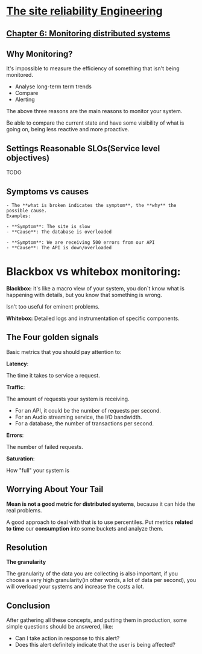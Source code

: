 # [The site reliability Engineering](https://sre.google/sre-book/table-of-contents/)

## [Chapter 6: Monitoring distributed systems](https://sre.google/sre-book/monitoring-distributed-systems/)

## Why Monitoring?

It's impossible to measure the efficiency of something that isn't being monitored.

- Analyse long-term term trends
- Compare
- Alerting

The above three reasons are the main reasons to monitor your system.

Be able to compare the current state and have some visibility of what is going on, being less reactive and more proactive.

## Settings Reasonable SLOs(Service level objectives)

TODO

## Symptoms vs causes
    - The **what is broken indicates the symptom**, the **why** the possible cause.
    Examples:

    - **Symptom**: The site is slow
    - **Cause**: The database is overloaded

    - **Symptom**: We are receiving 500 errors from our API
    - **Cause**: The API is down/overloaded

# Blackbox vs whitebox monitoring:

**Blackbox:** it's like a macro view of your system, you don`t know what is happening with details, but you know that something is wrong.

Isn't too useful for eminent problems.

**Whitebox:** Detailed logs and instrumentation of specific components.

## The Four golden signals

Basic metrics that you should pay attention to:

**Latency**:

The time it takes to service a request.

**Traffic**:

The amount of requests your system is receiving.

- For an API, it could be the number of requests per second.
- For an Audio streaming service, the I/O bandwidth.
- For a database, the number of transactions per second.

**Errors**:

The number of failed requests.

**Saturation**:

How "full" your system is

## Worrying About Your Tail

**Mean is not a good metric for distributed systems**, because it can hide the real problems.

A good approach to deal with that is to use percentiles. Put metrics **related to time** our **consumption** into some buckets and analyze them.

## Resolution

**The granularity**

The granularity of the data you are collecting is also important, if you choose a very high granularity(in other words, a lot of data per second), you will overload your systems and increase the costs a lot.

## Conclusion

After gathering all these concepts, and putting them in production, some simple questions should be answered, like:

- Can I take action in response to this alert?
- Does this alert definitely indicate that the user is being affected?
